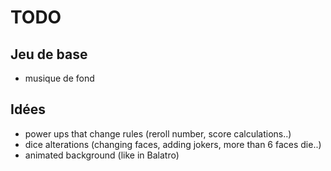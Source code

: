# TODO

## Jeu de base

- musique de fond

## Idées

- power ups that change rules (reroll number, score calculations..)
- dice alterations (changing faces, adding jokers, more than 6 faces die..)
- animated background (like in Balatro)
